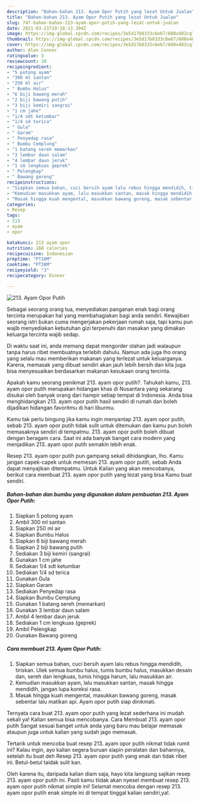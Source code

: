 ```yaml
---
description: "Bahan-bahan 213. Ayam Opor Putih yang lezat Untuk Jualan"
title: "Bahan-bahan 213. Ayam Opor Putih yang lezat Untuk Jualan"
slug: 747-bahan-bahan-213-ayam-opor-putih-yang-lezat-untuk-jualan
date: 2021-03-21T19:18:13.394Z
image: https://img-global.cpcdn.com/recipes/3e5d17b8333c6e67/680x482cq70/213-ayam-opor-putih-foto-resep-utama.jpg
thumbnail: https://img-global.cpcdn.com/recipes/3e5d17b8333c6e67/680x482cq70/213-ayam-opor-putih-foto-resep-utama.jpg
cover: https://img-global.cpcdn.com/recipes/3e5d17b8333c6e67/680x482cq70/213-ayam-opor-putih-foto-resep-utama.jpg
author: Alan Conner
ratingvalue: 3
reviewcount: 10
recipeingredient:
- "5 potong ayam"
- "300 ml santan"
- "250 ml air"
- " Bumbu Halus"
- "6 biji bawang merah"
- "2 biji bawang putih"
- "3 biji kemiri sangrai"
- "1 cm jahe"
- "1/4 sdt ketumbar"
- "1/4 sd terica"
- " Gula"
- " Garam"
- " Penyedap rasa"
- " Bumbu Cemplung"
- "1 batang sereh memarkan"
- "3 lembar daun salam"
- "4 lembar daun jeruk"
- "1 cm lengkuas geprek"
- " Pelengkap"
- " Bawang goreng"
recipeinstructions:
- "Siapkan semua bahan, cuci bersih ayam lalu rebus hingga mendidih, tiriskan. Ulek semua bumbu halus, tumis bumbu halus, masukkan desain dan, sereh dan lengkuas, tumis hingga harum, lalu masukkan air."
- "Kemudian masukkan ayam, lalu masukkan santan, masak hingga mendidih, jangan lupa koreksi rasa."
- "Masak hingga kuah mengental, masukkan bawang goreng, masak sebentar lalu matikan api. Ayam opor putih siap dinikmati."
categories:
- Resep
tags:
- 213
- ayam
- opor

katakunci: 213 ayam opor 
nutrition: 168 calories
recipecuisine: Indonesian
preptime: "PT16M"
cooktime: "PT38M"
recipeyield: "3"
recipecategory: Dinner

---
```



![213. Ayam Opor Putih](https://img-global.cpcdn.com/recipes/3e5d17b8333c6e67/680x482cq70/213-ayam-opor-putih-foto-resep-utama.jpg)

Sebagai seorang orang tua, menyediakan panganan enak bagi orang tercinta merupakan hal yang membahagiakan bagi anda sendiri. Kewajiban seorang istri bukan cuma mengerjakan pekerjaan rumah saja, tapi kamu pun wajib menyediakan kebutuhan gizi terpenuhi dan masakan yang dimakan keluarga tercinta wajib sedap.

Di waktu  saat ini, anda memang dapat mengorder olahan jadi walaupun tanpa harus ribet membuatnya terlebih dahulu. Namun ada juga lho orang yang selalu mau memberikan makanan yang terlezat untuk keluarganya. Karena, memasak yang dibuat sendiri akan jauh lebih bersih dan kita juga bisa menyesuaikan berdasarkan makanan kesukaan orang tercinta. 



Apakah kamu seorang penikmat 213. ayam opor putih?. Tahukah kamu, 213. ayam opor putih merupakan hidangan khas di Nusantara yang sekarang disukai oleh banyak orang dari hampir setiap tempat di Indonesia. Anda bisa menghidangkan 213. ayam opor putih hasil sendiri di rumah dan boleh dijadikan hidangan favoritmu di hari liburmu.

Kamu tak perlu bingung jika kamu ingin menyantap 213. ayam opor putih, sebab 213. ayam opor putih tidak sulit untuk ditemukan dan kamu pun boleh memasaknya sendiri di tempatmu. 213. ayam opor putih boleh dibuat dengan beragam cara. Saat ini ada banyak banget cara modern yang menjadikan 213. ayam opor putih semakin lebih enak.

Resep 213. ayam opor putih pun gampang sekali dihidangkan, lho. Kamu jangan capek-capek untuk memesan 213. ayam opor putih, sebab Anda dapat menyajikan ditempatmu. Untuk Kalian yang akan mencobanya, berikut cara membuat 213. ayam opor putih yang lezat yang bisa Kamu buat sendiri.

<!--inarticleads1-->

##### Bahan-bahan dan bumbu yang digunakan dalam pembuatan 213. Ayam Opor Putih:

1. Siapkan 5 potong ayam
1. Ambil 300 ml santan
1. Siapkan 250 ml air
1. Siapkan  Bumbu Halus
1. Siapkan 6 biji bawang merah
1. Siapkan 2 biji bawang putih
1. Sediakan 3 biji kemiri (sangrai)
1. Gunakan 1 cm jahe
1. Sediakan 1/4 sdt ketumbar
1. Sediakan 1/4 sd terica
1. Gunakan  Gula
1. Siapkan  Garam
1. Sediakan  Penyedap rasa
1. Siapkan  Bumbu Cemplung
1. Gunakan 1 batang sereh (memarkan)
1. Gunakan 3 lembar daun salam
1. Ambil 4 lembar daun jeruk
1. Sediakan 1 cm lengkuas (geprek)
1. Ambil  Pelengkap
1. Gunakan  Bawang goreng




<!--inarticleads2-->

##### Cara membuat 213. Ayam Opor Putih:

1. Siapkan semua bahan, cuci bersih ayam lalu rebus hingga mendidih, tiriskan. Ulek semua bumbu halus, tumis bumbu halus, masukkan desain dan, sereh dan lengkuas, tumis hingga harum, lalu masukkan air.
1. Kemudian masukkan ayam, lalu masukkan santan, masak hingga mendidih, jangan lupa koreksi rasa.
1. Masak hingga kuah mengental, masukkan bawang goreng, masak sebentar lalu matikan api. Ayam opor putih siap dinikmati.




Ternyata cara buat 213. ayam opor putih yang lezat sederhana ini mudah sekali ya! Kalian semua bisa mencobanya. Cara Membuat 213. ayam opor putih Sangat sesuai banget untuk anda yang baru mau belajar memasak ataupun juga untuk kalian yang sudah jago memasak.

Tertarik untuk mencoba buat resep 213. ayam opor putih nikmat tidak rumit ini? Kalau ingin, ayo kalian segera buruan siapin peralatan dan bahannya, setelah itu buat deh Resep 213. ayam opor putih yang enak dan tidak ribet ini. Betul-betul taidak sulit kan. 

Oleh karena itu, daripada kalian diam saja, hayo kita langsung sajikan resep 213. ayam opor putih ini. Pasti kamu tiidak akan nyesel membuat resep 213. ayam opor putih nikmat simple ini! Selamat mencoba dengan resep 213. ayam opor putih enak simple ini di tempat tinggal kalian sendiri,ya!.

